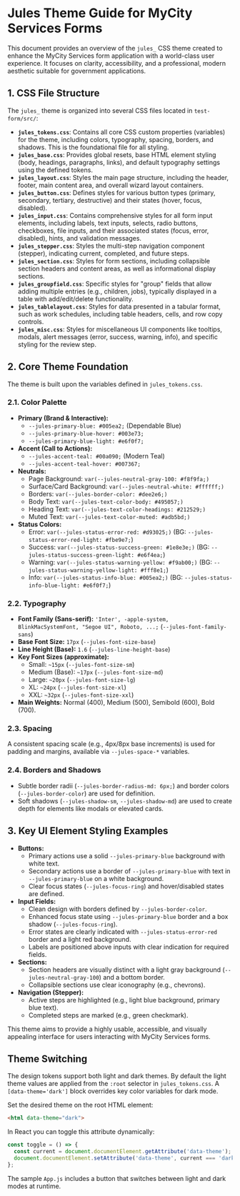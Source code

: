 # Jules Theme Guide for MyCity Services Forms

This document provides an overview of the `jules_` CSS theme created to enhance the MyCity Services form application with a world-class user experience. It focuses on clarity, accessibility, and a professional, modern aesthetic suitable for government applications.

## 1. CSS File Structure

The `jules_` theme is organized into several CSS files located in `test-form/src/`:

*   **`jules_tokens.css`**: Contains all core CSS custom properties (variables) for the theme, including colors, typography, spacing, borders, and shadows. This is the foundational file for all styling.
*   **`jules_base.css`**: Provides global resets, base HTML element styling (body, headings, paragraphs, links), and default typography settings using the defined tokens.
*   **`jules_layout.css`**: Styles the main page structure, including the header, footer, main content area, and overall wizard layout containers.
*   **`jules_button.css`**: Defines styles for various button types (primary, secondary, tertiary, destructive) and their states (hover, focus, disabled).
*   **`jules_input.css`**: Contains comprehensive styles for all form input elements, including labels, text inputs, selects, radio buttons, checkboxes, file inputs, and their associated states (focus, error, disabled), hints, and validation messages.
*   **`jules_stepper.css`**: Styles the multi-step navigation component (stepper), indicating current, completed, and future steps.
*   **`jules_section.css`**: Styles for form sections, including collapsible section headers and content areas, as well as informational display sections.
*   **`jules_groupfield.css`**: Specific styles for "group" fields that allow adding multiple entries (e.g., children, jobs), typically displayed in a table with add/edit/delete functionality.
*   **`jules_tablelayout.css`**: Styles for data presented in a tabular format, such as work schedules, including table headers, cells, and row copy controls.
*   **`jules_misc.css`**: Styles for miscellaneous UI components like tooltips, modals, alert messages (error, success, warning, info), and specific styling for the review step.

## 2. Core Theme Foundation

The theme is built upon the variables defined in `jules_tokens.css`.

### 2.1. Color Palette

*   **Primary (Brand & Interactive):**
    *   `--jules-primary-blue: #005ea2;` (Dependable Blue)
    *   `--jules-primary-blue-hover: #003e73;`
    *   `--jules-primary-blue-light: #e6f0f7;`
*   **Accent (Call to Actions):**
    *   `--jules-accent-teal: #00a090;` (Modern Teal)
    *   `--jules-accent-teal-hover: #007367;`
*   **Neutrals:**
    *   Page Background: `var(--jules-neutral-gray-100: #f8f9fa;)`
    *   Surface/Card Background: `var(--jules-neutral-white: #ffffff;)`
    *   Borders: `var(--jules-border-color: #dee2e6;)`
    *   Body Text: `var(--jules-text-color-body: #495057;)`
    *   Heading Text: `var(--jules-text-color-headings: #212529;)`
    *   Muted Text: `var(--jules-text-color-muted: #adb5bd;)`
*   **Status Colors:**
    *   Error: `var(--jules-status-error-red: #d93025;)` (BG: `--jules-status-error-red-light: #fbe9e7;`)
    *   Success: `var(--jules-status-success-green: #1e8e3e;)` (BG: `--jules-status-success-green-light: #e6f4ea;`)
    *   Warning: `var(--jules-status-warning-yellow: #f9ab00;)` (BG: `--jules-status-warning-yellow-light: #fff8e1;`)
    *   Info: `var(--jules-status-info-blue: #005ea2;)` (BG: `--jules-status-info-blue-light: #e6f0f7;`)

### 2.2. Typography

*   **Font Family (Sans-serif):** `'Inter', -apple-system, BlinkMacSystemFont, "Segoe UI", Roboto, ...;` (`--jules-font-family-sans`)
*   **Base Font Size:** `17px` (`--jules-font-size-base`)
*   **Line Height (Base):** `1.6` (`--jules-line-height-base`)
*   **Key Font Sizes (approximate):**
    *   Small: `~15px` (`--jules-font-size-sm`)
    *   Medium (Base): `~17px` (`--jules-font-size-md`)
    *   Large: `~20px` (`--jules-font-size-lg`)
    *   XL: `~24px` (`--jules-font-size-xl`)
    *   XXL: `~32px` (`--jules-font-size-xxl`)
*   **Main Weights:** Normal (400), Medium (500), Semibold (600), Bold (700).

### 2.3. Spacing

A consistent spacing scale (e.g., 4px/8px base increments) is used for padding and margins, available via `--jules-space-*` variables.

### 2.4. Borders and Shadows

*   Subtle border radii (`--jules-border-radius-md: 6px;`) and border colors (`--jules-border-color`) are used for definition.
*   Soft shadows (`--jules-shadow-sm`, `--jules-shadow-md`) are used to create depth for elements like modals or elevated cards.

## 3. Key UI Element Styling Examples

*   **Buttons:**
    *   Primary actions use a solid `--jules-primary-blue` background with white text.
    *   Secondary actions use a border of `--jules-primary-blue` with text in `--jules-primary-blue` on a white background.
    *   Clear focus states (`--jules-focus-ring`) and hover/disabled states are defined.
*   **Input Fields:**
    *   Clean design with borders defined by `--jules-border-color`.
    *   Enhanced focus state using `--jules-primary-blue` border and a box shadow (`--jules-focus-ring`).
    *   Error states are clearly indicated with `--jules-status-error-red` border and a light red background.
    *   Labels are positioned above inputs with clear indication for required fields.
*   **Sections:**
    *   Section headers are visually distinct with a light gray background (`--jules-neutral-gray-100`) and a bottom border.
    *   Collapsible sections use clear iconography (e.g., chevrons).
*   **Navigation (Stepper):**
    *   Active steps are highlighted (e.g., light blue background, primary blue text).
    *   Completed steps are marked (e.g., green checkmark).

This theme aims to provide a highly usable, accessible, and visually appealing interface for users interacting with MyCity Services forms.

## Theme Switching

The design tokens support both light and dark themes. By default the light theme values are applied from the `:root` selector in `jules_tokens.css`. A `[data-theme='dark']` block overrides key color variables for dark mode.

Set the desired theme on the root HTML element:

```html
<html data-theme="dark">
```

In React you can toggle this attribute dynamically:

```js
const toggle = () => {
  const current = document.documentElement.getAttribute('data-theme');
  document.documentElement.setAttribute('data-theme', current === 'dark' ? 'light' : 'dark');
};
```

The sample `App.js` includes a button that switches between light and dark modes at runtime.
